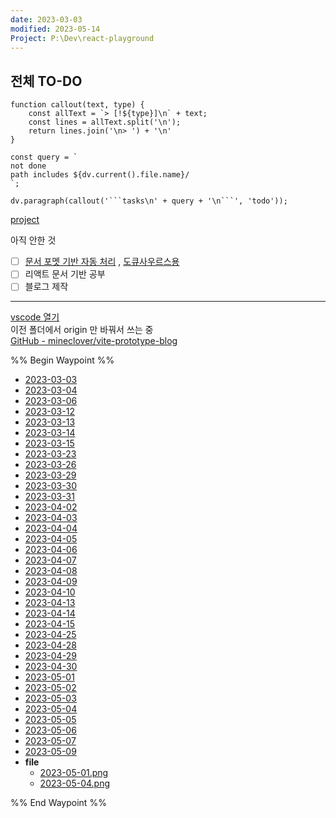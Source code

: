 ```yaml
---
date: 2023-03-03
modified: 2023-05-14
Project: P:\Dev\react-playground
---
```


## 전체 TO-DO

````dataviewjs
function callout(text, type) {
    const allText = `> [!${type}]\n` + text;
    const lines = allText.split('\n');
    return lines.join('\n> ') + '\n'
}

const query = `
not done
path includes ${dv.current().file.name}/
`;

dv.paragraph(callout('```tasks\n' + query + '\n```', 'todo'));
````

[project](../../../project/project)

아직 안한 것

- [ ] [문서 포멧 기반 자동 처리](https://github.com/mineclover/MDN-to-Markdown-for-obsidian) , [도큐사우르스용](https://github.com/mineclover/ObsidianMarkdown-to-docusaurus)
- [ ] 리액트 문서 기반 공부
- [ ] 블로그 제작

---

[vscode 열기](vscode://file/P:/Dev/react-playground/)  
이전 폴더에서 origin 만 바꿔서 쓰는 중  
[GitHub - mineclover/vite-prototype-blog](https://github.com/mineclover/vite-prototype-blog)

%% Begin Waypoint %%

- [2023-03-03](./2023-03-03)
- [2023-03-04](./2023-03-04)
- [2023-03-06](./2023-03-06)
- [2023-03-12](./2023-03-12)
- [2023-03-13](./2023-03-13)
- [2023-03-14](./2023-03-14)
- [2023-03-15](./2023-03-15)
- [2023-03-23](./2023-03-23)
- [2023-03-26](./2023-03-26)
- [2023-03-29](./2023-03-29)
- [2023-03-30](./2023-03-30)
- [2023-03-31](./2023-03-31)
- [2023-04-02](./2023-04-02)
- [2023-04-03](./2023-04-03)
- [2023-04-04](./2023-04-04)
- [2023-04-05](./2023-04-05)
- [2023-04-06](./2023-04-06)
- [2023-04-07](./2023-04-07)
- [2023-04-08](./2023-04-08)
- [2023-04-09](./2023-04-09)
- [2023-04-10](./2023-04-10)
- [2023-04-13](./2023-04-13)
- [2023-04-14](./2023-04-14)
- [2023-04-15](./2023-04-15)
- [2023-04-25](./2023-04-25)
- [2023-04-28](./2023-04-28)
- [2023-04-29](./2023-04-29)
- [2023-04-30](./2023-04-30)
- [2023-05-01](./2023-05-01)
- [2023-05-02](./2023-05-02)
- [2023-05-03](./2023-05-03)
- [2023-05-04](./2023-05-04)
- [2023-05-05](./2023-05-05)
- [2023-05-06](./2023-05-06)
- [2023-05-07](./2023-05-07)
- [2023-05-09](./2023-05-09)
- **file**
  - [2023-05-01.png](./file/2023-05-01.png)
  - [2023-05-04.png](./file/2023-05-04.png)

%% End Waypoint %%
